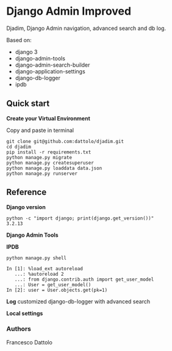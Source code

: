 # Django Admin Improved
Djadim, Django Admin navigation, advanced search and db log.

Based on:
* django 3
* django-admin-tools
* django-admin-search-builder
* django-application-settings
* django-db-logger
* ipdb

## Quick start

**Create your Virtual Environment**

Copy and paste in terminal
````
git clone git@github.com:dattolo/djadim.git
cd djadim
pip install -r requirements.txt
python manage.py migrate
python manage.py createsuperuser
python manage.py loaddata data.json
python manage.py runserver
````

## Reference

**Django version**

```commandline
python -c "import django; print(django.get_version())"
3.2.13
```

**Django Admin Tools**

**IPDB**


```commandline
python manage.py shell

In [1]: %load_ext autoreload
   ...: %autoreload 2
   ...: from django.contrib.auth import get_user_model
   ...: User = get_user_model()
In [2]: user = User.objects.get(pk=1)
```

**Log**
customized django-db-logger with advanced search

**Local settings**

### Authors

Francesco Dattolo
